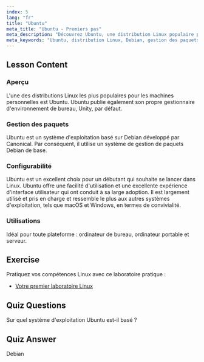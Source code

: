 ```yaml
---
index: 5
lang: "fr"
title: "Ubuntu"
meta_title: "Ubuntu - Premiers pas"
meta_description: "Découvrez Ubuntu, une distribution Linux populaire pour les débutants. Découvrez ses fonctionnalités, sa gestion des paquets et pourquoi elle est idéale pour une utilisation sur ordinateur de bureau et serveur."
meta_keywords: "Ubuntu, distribution Linux, Debian, gestion des paquets, débutant Linux, tutoriel Ubuntu, guide Linux"
---
```


## Lesson Content

### Aperçu

L'une des distributions Linux les plus populaires pour les machines personnelles est Ubuntu. Ubuntu publie également son propre gestionnaire d'environnement de bureau, Unity, par défaut.

### Gestion des paquets

Ubuntu est un système d'exploitation basé sur Debian développé par Canonical. Par conséquent, il utilise un système de gestion de paquets Debian de base.

### Configurabilité

Ubuntu est un excellent choix pour un débutant qui souhaite se lancer dans Linux. Ubuntu offre une facilité d'utilisation et une excellente expérience d'interface utilisateur qui ont conduit à sa large adoption. Il est largement utilisé et pris en charge et ressemble le plus aux autres systèmes d'exploitation, tels que macOS et Windows, en termes de convivialité.

### Utilisations

Idéal pour toute plateforme : ordinateur de bureau, ordinateur portable et serveur.

## Exercise

Pratiquez vos compétences Linux avec ce laboratoire pratique :

- [Votre premier laboratoire Linux](https://labex.io/fr/labs/linux-your-first-linux-lab-270253)

## Quiz Questions

Sur quel système d'exploitation Ubuntu est-il basé ?

## Quiz Answer

Debian
